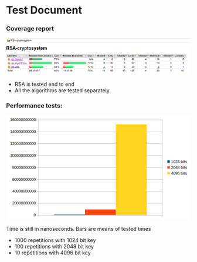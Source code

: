 # Test Document

### Coverage report

<img src=https://github.com/LauriKajakko/RSA-cryptosystem/blob/main/Documentation/images/Screenshot%20from%202020-12-17%2015-33-16.png />

* RSA is tested end to end 
* All the algorithms are tested separately

### Performance tests:


<img src=https://github.com/LauriKajakko/RSA-cryptosystem/blob/main/Documentation/images/RSA%20times.png />

Time is still in nanoseconds.
Bars are means of tested times
* 1000 repetitions with 1024 bit key
* 100 repetitions with 2048 bit key
* 10 repetitions with 4096 bit key
